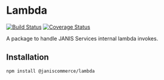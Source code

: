 # Lambda

[![Build Status](https://travis-ci.org/janis-commerce/lambda.svg?branch=master)](https://travis-ci.org/janis-commerce/lambda)
[![Coverage Status](https://coveralls.io/repos/github/janis-commerce/lambda/badge.svg?branch=master)](https://coveralls.io/github/janis-commerce/lambda?branch=master)

A package to handle JANIS Services internal lambda invokes.

## Installation
```sh
npm install @janiscommerce/lambda
```